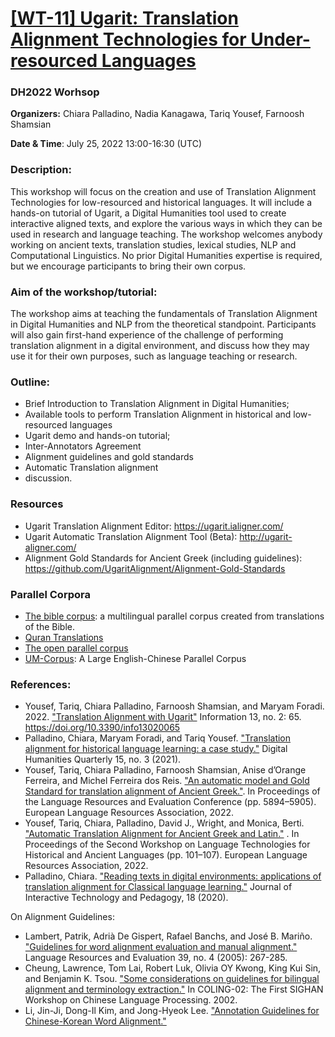 
# [[WT-11]  Ugarit: Translation Alignment Technologies for Under-resourced Languages](https://dh2022.adho.org/workshops-and-tutorials/wt-11)
### DH2022 Worhsop 

**Organizers:** Chiara Palladino, Nadia Kanagawa, Tariq Yousef, Farnoosh Shamsian

**Date & Time**: July 25, 2022 13:00-16:30 (UTC)

### Description:

This workshop will focus on the creation and use of Translation Alignment Technologies for low-resourced and historical languages. It will include a hands-on tutorial of Ugarit, a Digital Humanities tool used to create interactive aligned texts, and explore the various ways in which they can be used in research and language teaching. The workshop welcomes anybody working on ancient texts, translation studies, lexical studies, NLP and Computational Linguistics. No prior Digital Humanities expertise is required, but we encourage participants to bring their own corpus.

### Aim of the workshop/tutorial:

The workshop aims at teaching the fundamentals of Translation Alignment in Digital Humanities and NLP from the theoretical standpoint. Participants will also gain first-hand experience of the challenge of performing translation alignment in a digital environment, and discuss how they may use it for their own purposes, such as language teaching or research. 

        

### Outline:

- Brief Introduction to Translation Alignment in Digital Humanities; 
- Available tools to perform Translation Alignment in historical and low-resourced languages
- Ugarit demo and hands-on tutorial; 
- Inter-Annotators Agreement
- Alignment guidelines and gold standards
- Automatic Translation alignment
- discussion.


### Resources
- Ugarit Translation Alignment Editor: https://ugarit.ialigner.com/
- Ugarit Automatic Translation Alignment Tool (Beta): http://ugarit-aligner.com/
- Alignment Gold Standards for Ancient Greek (including guidelines): https://github.com/UgaritAlignment/Alignment-Gold-Standards

### Parallel Corpora
- [The bible corpus](https://github.com/christos-c/bible-corpus): a multilingual parallel corpus created from translations of the Bible.
- [Quran Translations](https://tanzil.net/trans/)
- [The open parallel corpus](https://opus.nlpl.eu/)
- [UM-Corpus](http://nlp2ct.cis.umac.mo/um-corpus/): A Large English-Chinese Parallel Corpus





### References:
- Yousef, Tariq, Chiara Palladino, Farnoosh Shamsian, and Maryam Foradi. 2022. ["Translation Alignment with Ugarit"](https://www.mdpi.com/2078-2489/13/2/65/pdf?version=1644549376) Information 13, no. 2: 65. https://doi.org/10.3390/info13020065
- Palladino, Chiara, Maryam Foradi, and Tariq Yousef. ["Translation alignment for historical language learning: a case study."](https://www.proquest.com/docview/2603407508?pq-origsite=gscholar&fromopenview=true) Digital Humanities Quarterly 15, no. 3 (2021).
- Yousef, Tariq, Chiara Palladino, Farnoosh Shamsian, Anise d’Orange Ferreira, and Michel Ferreira dos Reis. ["An automatic model and Gold Standard for translation alignment of Ancient Greek."](http://www.lrec-conf.org/proceedings/lrec2022/pdf/2022.lrec-1.634.pdf). In Proceedings of the Language Resources and Evaluation Conference (pp. 5894–5905). European Language Resources Association, 2022.
- Yousef, Tariq, Chiara, Palladino, David J., Wright, and Monica, Berti. ["Automatic Translation Alignment for Ancient Greek and Latin."](http://www.lrec-conf.org/proceedings/lrec2022/workshops/LT4HALA/pdf/2022.lt4hala2022-1.14.pdf) . In Proceedings of the Second Workshop on Language Technologies for Historical and Ancient Languages (pp. 101–107). European Language Resources Association, 2022.
- Palladino, Chiara. ["Reading texts in digital environments: applications of translation alignment for Classical language learning."](https://jitp.commons.gc.cuny.edu/reading-texts-in-digital-environments-applications-of-translation-alignment-for-classical-language-learning/) Journal of Interactive Technology and Pedagogy, 18 (2020).

On Alignment Guidelines:
- Lambert, Patrik, Adrià De Gispert, Rafael Banchs, and José B. Mariño. ["Guidelines for word alignment evaluation and manual alignment."](https://link.springer.com/content/pdf/10.1007/s10579-005-4822-5.pdf) Language Resources and Evaluation 39, no. 4 (2005): 267-285.
- Cheung, Lawrence, Tom Lai, Robert Luk, Olivia OY Kwong, King Kui Sin, and Benjamin K. Tsou. ["Some considerations on guidelines for bilingual alignment and terminology extraction."](https://aclanthology.org/W02-1802.pdf) In COLING-02: The First SIGHAN Workshop on Chinese Language Processing. 2002.
- Li, Jin-Ji, Dong-Il Kim, and Jong-Hyeok Lee. ["Annotation Guidelines for Chinese-Korean Word Alignment."](http://www.lrec-conf.org/proceedings/lrec2008/pdf/137_paper.pdf)
